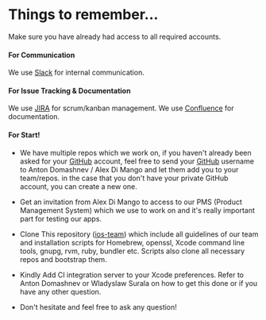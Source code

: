 # Things to remember...

Make sure you have already had access to all required accounts.

#### For Communication
We use [Slack](https://slack.com/) for internal communication.

#### For Issue Tracking & Documentation
We use [JIRA](https://www.atlassian.com/software/jira) for scrum/kanban management.
We use [Confluence](https://www.atlassian.com/software/confluence) for documentation.

#### For Start!
- We have multiple repos which we work on, if you haven't already been asked for your [GitHub](http://github.com) account, feel free to send your [GitHub](http://github.com) username to Anton Domashnev / Alex Di Mango and let them add you to your team/repos. in the case that you don't have your private GitHub account, you can create a new one.

- Get an invitation from Alex Di Mango to access to our PMS (Product Management System) which we use to work on and it's really important part for testing our apps.

- Clone This repository ([ios-team](https://github.com/conichiGMBH/ios-team)) which include all guidelines of our team and installation scripts for Homebrew, openssl, Xcode command line tools, gnupg, rvm, ruby, bundler etc. Scripts also clone all necessary repos and bootstrap them. 

- Kindly Add CI integration server to your Xcode preferences. Refer to Anton Domashnev or Wladyslaw Surala on how to get this done or if you have any other question.

- Don't hesitate and feel free to ask any question!





